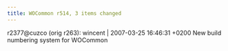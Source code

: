 ```yaml
---
title: WOCommon r514, 3 items changed
---
```


r2377@cuzco (orig r263): wincent | 2007-03-25 16:46:31 +0200 New build numbering system for WOCommon
